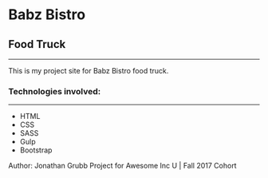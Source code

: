 # Babz Bistro
## Food Truck
---

This is my project site for Babz Bistro food truck.


### Technologies involved:
---

* HTML
* CSS
* SASS
* Gulp
* Bootstrap



Author: Jonathan Grubb
Project for Awesome Inc U  |  Fall 2017 Cohort